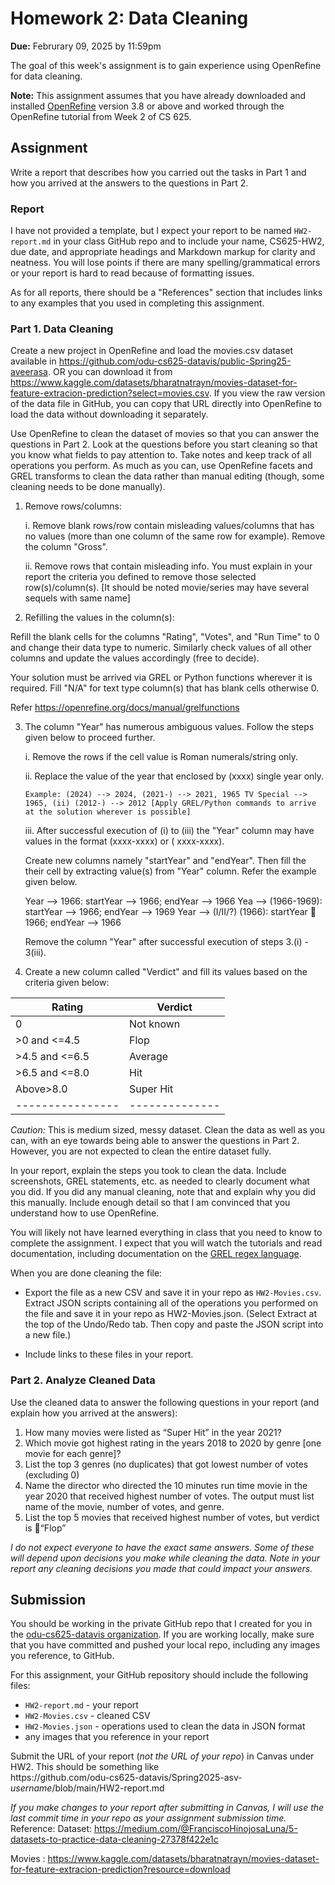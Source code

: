 # Homework 2: Data Cleaning

**Due:** Februrary  09, 2025 by 11:59pm  

The goal of this week's assignment is to gain experience using OpenRefine for data cleaning.  

**Note:** This assignment assumes that you have already downloaded and installed [OpenRefine](https://openrefine.org) version 3.8 or above and worked through the OpenRefine tutorial from Week 2 of CS 625.

## Assignment

Write a report that describes how you carried out the tasks in Part 1 and how you arrived at the answers to the questions in Part 2.

### Report

I have not provided a template, but I expect your report to be named `HW2-report.md` in your class GitHub repo and to include your name, CS625-HW2, due date, and appropriate headings and Markdown markup for clarity and neatness. You will lose points if there are many spelling/grammatical errors or your report is hard to read because of formatting issues.

As for all reports, there should be a "References" section that includes links to any examples that you used in completing this assignment.

### Part 1. Data Cleaning

Create a new project in OpenRefine and load the movies.csv dataset available in <https://github.com/odu-cs625-datavis/public-Spring25-aveerasa>. OR you can download it from <https://www.kaggle.com/datasets/bharatnatrayn/movies-dataset-for-feature-extracion-prediction?select=movies.csv>. If you view the raw version of the data file in GitHub, you can copy that URL directly into OpenRefine to load the data without downloading it separately.

Use OpenRefine to clean the dataset of movies so that you can answer the questions in Part 2. Look at the questions before you start cleaning so that you know what fields to pay attention to. Take notes and keep track of all operations you perform. As much as you can, use OpenRefine facets and GREL transforms to clean the data rather than manual editing (though, some cleaning needs to be done manually).
1.	Remove rows/columns:

    i.	Remove blank rows/row contain misleading values/columns that has no values (more than one column of the same row for example). Remove the column "Gross".

    ii.	Remove rows that contain misleading info. You must explain in your report the criteria you defined to remove those selected row(s)/column(s). [It should be noted movie/series may have several sequels with same name]


2.	Refilling the values in the column(s):

Refill the blank cells for the columns "Rating", "Votes", and "Run Time" to 0 and change their data type to numeric. Similarly check values of all other columns and update the values accordingly (free to decide). 

Your solution must be arrived via GREL or Python functions wherever it is required. Fill "N/A" for text type column(s) that has blank cells otherwise 0. 

Refer <https://openrefine.org/docs/manual/grelfunctions>


3.	The column "Year" has numerous ambiguous values. Follow the steps given below to proceed further.

    i.	Remove the rows if the cell value is Roman numerals/string only. 

    ii.	Replace the value of the year that enclosed by (xxxx) single year only. 
    
        Example: (2024) --> 2024, (2021-) --> 2021, 1965 TV Special --> 1965, (ii) (2012-) --> 2012 [Apply GREL/Python commands to arrive at the solution wherever is possible]

    iii. After successful execution of (i) to (iii) the "Year" column may have values in the format (xxxx-xxxx) or (<roman letter> xxxx-xxxx).  
    
    Create new columns namely "startYear" and "endYear". Then fill the their cell by extracting value(s) from "Year" column. Refer the example given below.
    
    Year --> 1966:  startYear --> 1966; endYear --> 1966
    Yea --> (1966-1969): startYear --> 1966; endYear --> 1969
    Year --> (I/II/?) (1966): startYear  1966; endYear --> 1966

    Remove the column "Year" after successful execution of steps 3.(i) - 3(iii). 


4.	Create a new column called "Verdict" and fill its values based on the criteria given below:

|   Rating       |  Verdict     |
|----------------|--------------|
| 0              |  Not known   |
|>0 and <=4.5    |    Flop      |
|>4.5 and <=6.5  |   Average    |
|>6.5 and <=8.0  |     Hit      |
| Above>8.0      |   Super Hit  |
|----------------|--------------|

*Caution:* This is medium sized, messy dataset.  Clean the data as well as you can, with an eye towards being able to answer the questions in Part 2. However, you are not expected to clean the entire dataset fully.

In your report, explain the steps you took to clean the data. Include screenshots, GREL statements, etc. as needed to clearly document what you did. If you did any manual cleaning, note that and explain why you did this manually. Include enough detail so that I am convinced that you understand how to use OpenRefine.

You will likely not have learned everything in class that you need to know to complete the assignment. I expect that you will watch the tutorials and read documentation, including documentation on the [GREL regex language](https://openrefine.org/docs/manual/grel).

When you are done cleaning the file:

* Export the file as a new CSV and save it in your repo as `HW2-Movies.csv`.
Extract JSON scripts containing all of the operations you performed on the file and save it in your repo as HW2-Movies.json. (Select Extract at the top of the Undo/Redo tab. Then copy and paste the JSON script into a new file.)

* Include links to these files in your report.

### Part 2. Analyze Cleaned Data

Use the cleaned data to answer the following questions in your report (and explain how you arrived at the answers):

1.	How many movies were listed as “Super Hit” in the year 2021?
2.	Which movie got highest rating in the years 2018 to 2020  by genre [one movie for each genre]?
3.	List the top 3 genres (no duplicates) that got lowest number of votes (excluding 0)
4.	Name the director who directed the 10 minutes run time movie in the year 2020 that received highest number of votes. The output must list name of the movie, number of votes, and genre. 
5.	List the top 5 movies that received highest number of votes, but verdict is “Flop” 


*I do not expect everyone to have the exact same answers. Some of these will depend upon decisions you make while cleaning the data. Note in your report any cleaning decisions you made that could impact your answers.*

## Submission

You should be working in the private GitHub repo that I created for you in the [odu-cs625-datavis organization](https://github.com/odu-cs625-datavis/).  If you are working locally, make sure that you have committed and pushed your local repo, including any images you reference, to GitHub. 

For this assignment, your GitHub repository should include the following files:

* `HW2-report.md` - your report
* `HW2-Movies.csv` - cleaned CSV
* `HW2-Movies.json` - operations used to clean the data in JSON format
*  any images that you reference in your report

Submit the URL of your report (*not the URL of your repo*) in Canvas under HW2. This should be something like  
https<nolink>://github.com/odu-cs625-datavis/Spring2025-asv-*username*/blob/main/HW2-report.md

*If you make changes to your report after submitting in Canvas, I will use the last commit time in your repo as your assignment submission time.*
Reference:
Dataset: 
https://medium.com/@FranciscoHinojosaLuna/5-datasets-to-practice-data-cleaning-27378f422e1c 

Movies : https://www.kaggle.com/datasets/bharatnatrayn/movies-dataset-for-feature-extracion-prediction?resource=download 
